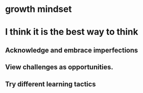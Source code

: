 # growth mindset
# I think it is the best way to think
## Acknowledge and embrace imperfections
## View challenges as opportunities.
## Try different learning tactics
